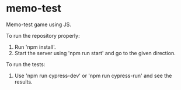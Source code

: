 # memo-test
Memo-test game using JS.


To run the repository properly:
 
1) Run 'npm install'.
2) Start the server using 'npm run start' and go to the given direction.


To run the tests:

1) Use 'npm run cypress-dev' or 'npm run cypress-run' and see the results.